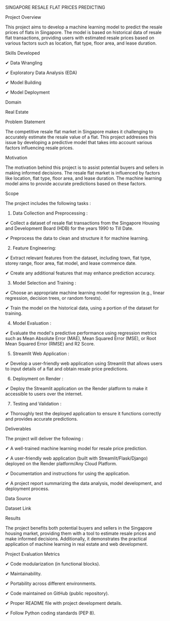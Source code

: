 SINGAPORE RESALE FLAT PRICES PREDICTING

Project Overview

This project aims to develop a machine learning model to predict the resale prices of flats in Singapore. The model is based on historical data of resale flat transactions, providing users with estimated resale prices based on various factors such as location, flat type, floor area, and lease duration.

Skills Developed

✔ Data Wrangling

✔ Exploratory Data Analysis (EDA)

✔ Model Building

✔ Model Deployment

Domain

Real Estate

Problem Statement

The competitive resale flat market in Singapore makes it challenging to accurately estimate the resale value of a flat. This project addresses this issue by developing a predictive model that takes into account various factors influencing resale prices.

Motivation

The motivation behind this project is to assist potential buyers and sellers in making informed decisions. The resale flat market is influenced by factors like location, flat type, floor area, and lease duration. The machine learning model aims to provide accurate predictions based on these factors.

Scope

The project includes the following tasks :

1. Data Collection and Preprocessing :

✔ Collect a dataset of resale flat transactions from the Singapore Housing and Development Board (HDB) for the years 1990 to Till Date.

✔ Preprocess the data to clean and structure it for machine learning.

2. Feature Engineering:

✔ Extract relevant features from the dataset, including town, flat type, storey range, floor area, flat model, and lease commence date.

✔ Create any additional features that may enhance prediction accuracy.

3. Model Selection and Training :

✔ Choose an appropriate machine learning model for regression (e.g., linear regression, decision trees, or random forests).

✔ Train the model on the historical data, using a portion of the dataset for training.

4. Model Evaluation :

✔ Evaluate the model's predictive performance using regression metrics such as Mean Absolute Error (MAE), Mean Squared Error (MSE), or Root Mean Squared Error (RMSE) and R2 Score.

5. Streamlit Web Application :

✔ Develop a user-friendly web application using Streamlit that allows users to input details of a flat and obtain resale price predictions.

6. Deployment on Render :

✔ Deploy the Streamlit application on the Render platform to make it accessible to users over the internet.

7. Testing and Validation :

✔ Thoroughly test the deployed application to ensure it functions correctly and provides accurate predictions.

Deliverables

The project will deliver the following :

✔ A well-trained machine learning model for resale price prediction.

✔ A user-friendly web application (built with Streamlit/Flask/Django) deployed on the Render platform/Any Cloud Platform.

✔ Documentation and instructions for using the application.

✔ A project report summarizing the data analysis, model development, and deployment process.

Data Source

Dataset Link

Results

The project benefits both potential buyers and sellers in the Singapore housing market, providing them with a tool to estimate resale prices and make informed decisions. Additionally, it demonstrates the practical application of machine learning in real estate and web development.

Project Evaluation Metrics

✔ Code modularization (in functional blocks).

✔ Maintainability.

✔ Portability across different environments.

✔ Code maintained on GitHub (public repository).

✔ Proper README file with project development details.

✔ Follow Python coding standards (PEP 8).
